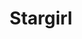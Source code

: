 ---
layout: series
title: "Stargirl"
titulo_original: "Stargirl"
image_carousel: 'https://i.ibb.co/gP2yTZM/stargirl-min.jpg'
image_banner: 'https://i.ibb.co/tYtr70M/multimedia-grande-8d6b1939313f667e-77616c6c70617065727364656e2e636f6d5f64632d737461726769726c2d706f5f6772616e64652e6a7067-min.jpg'
description: Courtney Whitmore, una chica inteligente, atlética y sobre todo amable, descubre que su padrastro tiene un secreto; solía ser el compañero de un superhéroe. Tomando prestado el personal cósmico del héroe perdido hace mucho tiempo, se convierte en la inspiración poco probable para una generación completamente nueva de superhéroes.
description_corta: Courtney Whitmore, una chica inteligente, atlética y sobre todo amable, descubre que su padrastro tiene un secreto; solía ser el compañero de un superhéroe. Tomando prestado el personal cósmico del héroe perdido hace...
category: 'series'
descargas: 'no'
idioma: 'Subtitulado'
netflix: 'no'
capitulo: ''
anio: '2020'
episodios: '5'
calidad: 'Full HD'
estrellas: '4'
genero: Ciencia Ficción, Acción, Superheroes
trailer: https://www.youtube.com/embed/fE-e7v4bvxw
embed: https://www.youtube.com/embed/fE-e7v4bvxw?rel=0&amp;hd=1&border=0&wmode=opaque&enablejsapi=1&modestbranding=1&controls=1&showinfo=1
sandbox: allow-same-origin allow-forms 
temporadas: ["Temporada 1"]
chapters:
    capitulo-1: ["Piloto", "capitulo-1/", "1"]
    capitulo-2: ["S.T.R.I.P.E", "capitulo-2/", "2"]
    capitulo-3: ["Icicle", "capitulo-3/", "3"]

clasificacion: '+6'
tags:
- Ciencia-Ficcion
---